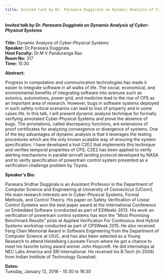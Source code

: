```yaml
---
title: Invited talk by Dr. Parasara Duggirala on Dynamic Analysis of Cyber-Physical Systems
---
```


##### **Invited talk by Dr. Parasara Duggirala on Dynamic Analysis of Cyber-Physical Systems**
**Title:** Dynamic Analysis of Cyber-Physical Systems  
**Speaker:** Dr.Parasara Duggirala  
**Host Faculty:** Dr.M V Panduranga Rao  
**Room No:** 317  
**Time:** 15:30  

**Abstract:**

Progress in computation and communication technologies has made it easier to integrate software in all walks of life. The social, economical, and environmental benefits of integrating software into avenues such as avionics, automotives, power grid, and medicine lead to the rise of CPS as an important area of research. However, bugs in software systems deployed in such safety-critical scenarios can lead to loss of property and in some cases life. In this talk, I will present dynamic analysis technique for formally verifying annotated Cyber-Physical Systems and prove the absence of bugs. The annotations, called discrepancy functions, are extensions of proof certificates for analyzing convergence or divergence of systems. One of the key advantages of dynamic analysis is that it leverages the testing procedures which are the only known scalable way of ensuring the system specification. I have developed a tool C2E2 that implements this technique and verifies temporal properties of CPS. C2E2 has been applied to verify alerting mechanisms in parallel aircraft landing protocol developed by NASA and to verify specification of powertrain control system presented as a verification challenge problem by Toyota.

**Speaker's Bio:**

Parasara Sridhar Duggirala is an Assistant Professor in the Department of Computer Science and Engineering at University of Connecticut (UConn). His main research interests are in Cyber-Physical Systems, Formal Methods, and Control Theory. His paper on Safety Verification of Linear Control Systems won the best paper award at the International Conference on Embedded Software (conducted as part of ESWeek) 2013. His work on verification of powertrain control systems has won the "Most Promising Benchmark Results" prize at Applied Verification For Continuous And Hybrid Systems workshop conducted as part of CPSWeek 2015.  He also received Feng Chen Memorial Award in Software Engineering from the Department of Computer Science at UIUC, and has also been selected as a Young Research to attend Heidelberg Laureate Forum where he got a chance to meet his favorite turing award winner John Hopcroft. He did internships at NEC Labs America and SRI International. He received his B.Tech (in 2009) from Indian Institute of Technology Guwahati.

**Dates:**  
Tuesday, January 12, 2016 - 15:30 to 16:30